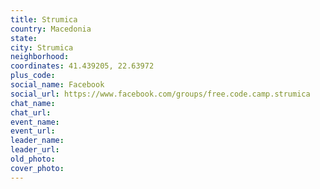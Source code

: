 ```yaml
---
title: Strumica
country: Macedonia
state: 
city: Strumica
neighborhood: 
coordinates: 41.439205, 22.63972
plus_code:
social_name: Facebook
social_url: https://www.facebook.com/groups/free.code.camp.strumica
chat_name:
chat_url:
event_name:
event_url:
leader_name:
leader_url:
old_photo: 
cover_photo:
---
```

